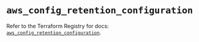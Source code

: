 # `aws_config_retention_configuration`

Refer to the Terraform Registry for docs: [`aws_config_retention_configuration`](https://registry.terraform.io/providers/hashicorp/aws/5.70.0/docs/resources/config_retention_configuration).
